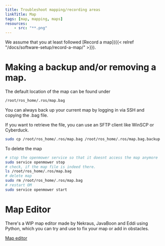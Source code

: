 ```yaml
---
title: Troubleshoot mapping/recording areas
linkTitle: Map
tags: [map, mapping, maps]
resources:
    - src: "**.png"
---
```


We assume that you at least followed [Record a map]({{< relref "/docs/software-setup/record-a-map/" >}}).

# Making a backup and/or removing a map.

The default location of the map can be found under
```bash
/root/ros_home/.ros/map.bag
```

You can always back up your current map by logging in via SSH and copying the .bag file.

If you want to retrieve the file, you can use an SFTP client like WinSCP or Cyberduck.

```bash
sudo cp /root/ros_home/.ros/map.bag /root/ros_home/.ros/map.bag.backup
```

To delete the map

```bash
# stop the openmower service so that it doesnt access the map anymore
sudo service openmower stop
# check, if the map file is indeed there.
ls /root/ros_home/.ros/map.bag
# delete map
sudo rm /root/ros_home/.ros/map.bag
# restart OM
sudo service openmower start
```
# Map Editor

There's a WIP map editor made by Nekraus, JavaBoon and Eddi using Python, which you can try and use to fix your map or add in obstacles.

[Map editor](https://github.com/0815eddi/OpenMower/blob/main/utils/map/mowareareader.py)
